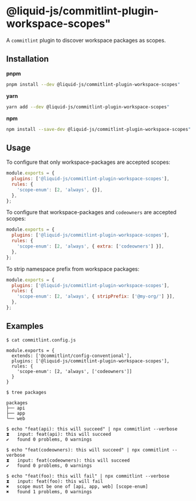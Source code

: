 # @liquid-js/commitlint-plugin-workspace-scopes"

A `commitlint` plugin to discover workspace packages as scopes.

## Installation

**pnpm**

```sh
pnpm install --dev @liquid-js/commitlint-plugin-workspace-scopes"
```

**yarn**

```sh
yarn add --dev @liquid-js/commitlint-plugin-workspace-scopes"
```

**npm**

```sh
npm install --save-dev @liquid-js/commitlint-plugin-workspace-scopes"
```

## Usage

To configure that only workspace-packages are accepted scopes:

```js
module.exports = {
  plugins: ['@liquid-js/commitlint-plugin-workspace-scopes'],
  rules: {
    'scope-enum': [2, 'always', {}],
  },
};
```

To configure that workspace-packages and `codeowners` are accepted scopes:

```js
module.exports = {
  plugins: ['@liquid-js/commitlint-plugin-workspace-scopes'],
  rules: {
    'scope-enum': [2, 'always', { extra: ['codeowners'] }],
  },
};
```

To strip namespace prefix from workspace packages:

```js
module.exports = {
  plugins: ['@liquid-js/commitlint-plugin-workspace-scopes'],
  rules: {
    'scope-enum': [2, 'always', { stripPrefix: ['@my-org/'] }],
  },
};
```

## Examples

    $ cat commitlint.config.js

    module.exports = {
      extends: ['@commitlint/config-conventional'],
      plugins: ['@liquid-js/commitlint-plugin-workspace-scopes'],
      rules: {
        'scope-enum': [2, 'always', ['codeowners']]
      }
    }

    $ tree packages

    packages
    ├── api
    ├── app
    └── web

    $ echo "feat(api): this will succeed" | npx commitlint --verbose
    ⧗   input: feat(api): this will succeed
    ✔   found 0 problems, 0 warnings

    $ echo "feat(codeowners): this will succeed" | npx commitlint --verbose
    ⧗   input: feat(codeowners): this will succeed
    ✔   found 0 problems, 0 warnings

    $ echo "feat(foo): this will fail" | npx commitlint --verbose
    ⧗   input: feat(foo): this will fail
    ✖   scope must be one of [api, app, web] [scope-enum]
    ✖   found 1 problems, 0 warnings
